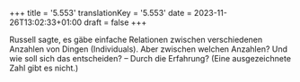 +++
title = '5.553'
translationKey = '5.553'
date = 2023-11-26T13:02:33+01:00
draft = false
+++

Russell sagte, es gäbe einfache Relationen zwischen verschiedenen Anzahlen von Dingen (Individuals). Aber zwischen welchen Anzahlen? Und wie soll sich das entscheiden? – Durch die Erfahrung?
(Eine ausgezeichnete Zahl gibt es nicht.)
